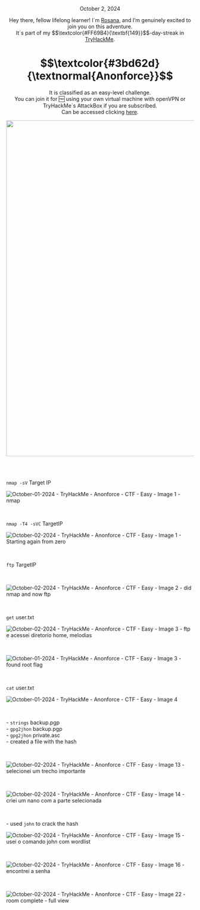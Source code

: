 <p align="center">October 2, 2024</p>
<p align="center">Hey there, fellow lifelong learner! I´m <a href="https://www.linkedin.com/in/rosanafssantos/">Rosana</a>, and I’m genuinely excited to join you on this adventure.<br>
It´s part of my $$\textcolor{#FF69B4}{\textbf{149}}$$-day-streak in  <a href="https://tryhackme.com">TryHackMe</a>.</p>

<h1 align="center">
  $$\textcolor{#3bd62d}{\textnormal{Anonforce}}$$
</h1>
<p align="center">It is classified as an easy-level challenge.
<br>You can join it for 🆓 using your own virtual machine with openVPN or TryHackMe´s AttackBox if you are subscribed.
<br>Can be accessed clicking <a href="https://tryhackme.com/room/bsidesgtanonforce">here</a>.</p> 
                                                              
<p align="center"><img width="900px" src="https://github.com/user-attachments/assets/1530c396-5e63-4fa6-91d0-4a1b5a1a2491"></p>

<br>

<br>

<p><code>nmap -sV</code> Target IP</p>

<p></p>

![October-01-2024 - TryHackMe - Anonforce - CTF - Easy - Image 1 - nmap](https://github.com/user-attachments/assets/e5010f25-7987-4121-82ab-6610aaae7c3b)

<br>

<p><code>nmap -T4 -sVC</code> TargetIP</p>

![October-02-2024 - TryHackMe - Anonforce - CTF - Easy - Image 1 - Starting again from zero](https://github.com/user-attachments/assets/2f925be6-c3de-46dc-a15d-547e3b6b0125)


<br>


<p><code>ftp</code> TargetIP</p>

<br>

![October-02-2024 - TryHackMe - Anonforce - CTF - Easy - Image 2 - did nmap and now ftp](https://github.com/user-attachments/assets/39c0b88a-4df5-41c7-9dc1-1f8570ecffb8)

<br>

<p><code>get</code> user.txt</p>

![October-02-2024 - TryHackMe - Anonforce - CTF - Easy - Image 3 - ftp e acessei diretorio home, melodias](https://github.com/user-attachments/assets/a1601151-a3b0-4725-ab78-8fc6c9724276)



<br>

![October-01-2024 - TryHackMe - Anonforce - CTF - Easy - Image 3 - found root flag](https://github.com/user-attachments/assets/1b66a2bd-c7f2-4c7f-9568-92e5adc016ac)

<br>

<p><code>cat</code> user.txt</p>

![October-01-2024 - TryHackMe - Anonforce - CTF - Easy - Image 4](https://github.com/user-attachments/assets/214ff01a-672a-4a82-88fa-79efce07f21d)



<br>

<p>- <code>strings</code> backup.pgp<br>
- <code>gpg2jhon</code> backup.pgp<br>
- <code>gpg2jhon</code> private.asc<br>
- created a file with the hash</p>

<br>

![October-02-2024 - TryHackMe - Anonforce - CTF - Easy - Image 13 - selecionei um trecho importante](https://github.com/user-attachments/assets/a4561218-c820-469f-b771-65233055dc1b)


<br>

![October-02-2024 - TryHackMe - Anonforce - CTF - Easy - Image 14 - criei um nano com a parte selecionada](https://github.com/user-attachments/assets/79abbdb2-3252-4b58-8c7a-e2eeedb37601)



<br>

<p>- used <code>john</code> to crack the hash</p>

![October-02-2024 - TryHackMe - Anonforce - CTF - Easy - Image 15 - usei o comando john com wordlist](https://github.com/user-attachments/assets/c24ac1e2-dd8e-4ce8-b8ec-5e2ea0b8479d)


<br>

![October-02-2024 - TryHackMe - Anonforce - CTF - Easy - Image 16 - encontrei a senha](https://github.com/user-attachments/assets/f5ee1db4-d249-4fa9-ae9d-5296acf9a17d)


<br>

![October-02-2024 - TryHackMe - Anonforce - CTF - Easy - Image 22 - room complete - full view](https://github.com/user-attachments/assets/fc5860bd-8eb9-4cfe-bb46-b16ed311c0fc)

